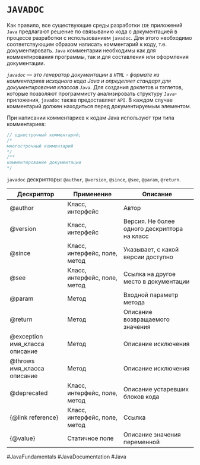 # `JAVADOC`
Как правило, все существующие среды разработки `IDE` приложений `Java` предлагают решение по связыванию кода с документацией в процессе разработки с использованием `javadoc`. Для этого необходимо соответствующим образом написать комментарий к коду, т.е. документировать. `Java` комментарии необходимы как для комментирования программы, так и для составления или оформления документации.

*`javadoc` — это генератор документации в `HTML` - формате из комментариев исходного кода Java и определяет стандарт для документирования классов `Java`.*
Для создания доклетов и тэглетов, которые позволяют программисту анализировать структуру `Java`-приложения, `javadoc` также предоставляет `API`. В каждом случае комментарий должен находиться перед документируемым элементом.

При написании комментариев к кодам Java используют три типа комментариев:
```java
// однострочный комментарий; 
/* 
многострочный комментарий 
*/ 
/** 
комментирование документации 
*/
```

`javadoc` дескрипторы: `@author`, `@version`, `@since`, `@see`, `@param`, `@return`.

| Дескриптор                     | Применение                    | Описание                                     |
| ------------------------------ | ----------------------------- | -------------------------------------------- |
| @author                        | Класс, интерфейс              | Автор                                        |
| @version                       | Класс, интерфейс              | Версия. Не более одного дескриптора на класс |
| @since                         | Класс, интерфейс, поле, метод | Указывает, с какой версии доступно           |
| @see                           | Класс, интерфейс, поле, метод | Ссылка на другое место в документации        |
| @param                         | Метод                         | Входной параметр метода                      |
| @return                        | Метод                         | Описание возвращаемого значения              |
| @exception имя_класса описание | Метод                         | Описание исключения                          |
| @throws имя_класса описание    | Метод                         | Описание исключения                          |
| @deprecated                    | Класс, интерфейс, поле, метод | Описание устаревших блоков кода              |
| {@link reference}              | Класс, интерфейс, поле, метод | Ссылка                                       |
| {@value}                       | Статичное поле                | Описание значения переменной                 |

#JavaFundamentals 
#JavaDocumentation
#Java
